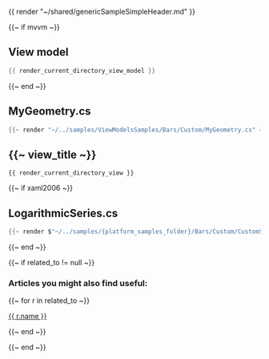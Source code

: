 <!--
To get help on editing this file, see https://github.com/beto-rodriguez/LiveCharts2/blob/dev/docs/readme.md
content is normally pulled from the examples in the repository.
-->

{{ render "~/shared/genericSampleSimpleHeader.md" }}

{{~ if mvvm ~}}
## View model

```csharp
{{ render_current_directory_view_model }}
```
{{~ end ~}}

## MyGeometry.cs

```csharp
{{~ render "~/../samples/ViewModelsSamples/Bars/Custom/MyGeometry.cs" ~}}
```

## {{~ view_title ~}}

```
{{ render_current_directory_view }}
```

{{~ if xaml2006 ~}}
## LogarithmicSeries.cs

```csharp
{{~ render $"~/../samples/{platform_samples_folder}/Bars/Custom/CustomSeries.cs" ~}}
```
{{~ end ~}}

{{~ if related_to != null ~}}

### Articles you might also find useful:

{{~ for r in related_to ~}}

<div>
<a href="{{ compile this r.url }}">
{{ r.name }}
</a>
</div>

{{~ end ~}}

{{~ end ~}}
